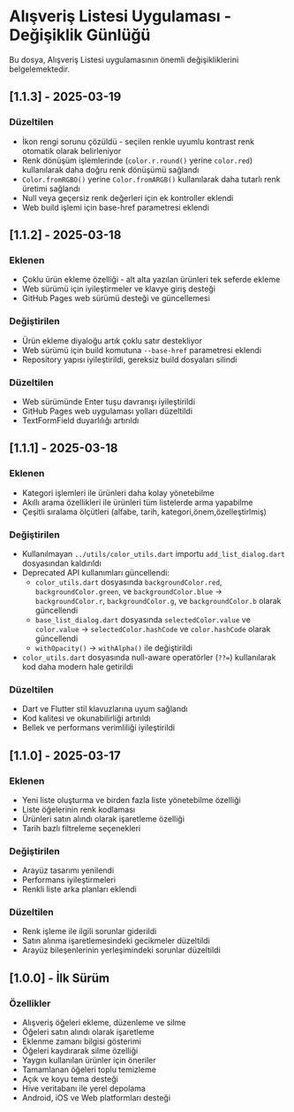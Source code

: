 # Alışveriş Listesi Uygulaması - Değişiklik Günlüğü

Bu dosya, Alışveriş Listesi uygulamasının önemli değişikliklerini belgelemektedir.

## [1.1.3] - 2025-03-19

### Düzeltilen
- İkon rengi sorunu çözüldü - seçilen renkle uyumlu kontrast renk otomatik olarak belirleniyor
- Renk dönüşüm işlemlerinde (`color.r.round()` yerine `color.red`) kullanılarak daha doğru renk dönüşümü sağlandı
- `Color.fromRGBO()` yerine `Color.fromARGB()` kullanılarak daha tutarlı renk üretimi sağlandı
- Null veya geçersiz renk değerleri için ek kontroller eklendi
- Web build işlemi için base-href parametresi eklendi

## [1.1.2] - 2025-03-18

### Eklenen
- Çoklu ürün ekleme özelliği - alt alta yazılan ürünleri tek seferde ekleme
- Web sürümü için iyileştirmeler ve klavye giriş desteği
- GitHub Pages web sürümü desteği ve güncellemesi

### Değiştirilen
- Ürün ekleme diyaloğu artık çoklu satır destekliyor
- Web sürümü için build komutuna `--base-href` parametresi eklendi
- Repository yapısı iyileştirildi, gereksiz build dosyaları silindi

### Düzeltilen
- Web sürümünde Enter tuşu davranışı iyileştirildi
- GitHub Pages web uygulaması yolları düzeltildi
- TextFormField duyarlılığı artırıldı

## [1.1.1] - 2025-03-18

### Eklenen
- Kategori işlemleri ile ürünleri daha kolay yönetebilme
- Akıllı arama özellikleri ile ürünleri tüm listelerde arma yapabilme
- Çeşitli sıralama ölçütleri (alfabe, tarih, kategori,önem,özelleştirlmiş)

### Değiştirilen
- Kullanılmayan `../utils/color_utils.dart` importu `add_list_dialog.dart` dosyasından kaldırıldı
- Deprecated API kullanımları güncellendi: 
  - `color_utils.dart` dosyasında `backgroundColor.red`, `backgroundColor.green`, ve `backgroundColor.blue` -> `backgroundColor.r`, `backgroundColor.g`, ve `backgroundColor.b` olarak güncellendi
  - `base_list_dialog.dart` dosyasında `selectedColor.value` ve `color.value` -> `selectedColor.hashCode` ve `color.hashCode` olarak güncellendi
  - `withOpacity()` -> `withAlpha()` ile değiştirildi 
- `color_utils.dart` dosyasında null-aware operatörler (`??=`) kullanılarak kod daha modern hale getirildi

### Düzeltilen
- Dart ve Flutter stil klavuzlarına uyum sağlandı
- Kod kalitesi ve okunabilirliği artırıldı
- Bellek ve performans verimliliği iyileştirildi

## [1.1.0] - 2025-03-17

### Eklenen
- Yeni liste oluşturma ve birden fazla liste yönetebilme özelliği
- Liste öğelerinin renk kodlaması
- Ürünleri satın alındı olarak işaretleme özelliği 
- Tarih bazlı filtreleme seçenekleri

### Değiştirilen
- Arayüz tasarımı yenilendi
- Performans iyileştirmeleri
- Renkli liste arka planları eklendi

### Düzeltilen
- Renk işleme ile ilgili sorunlar giderildi
- Satın alınma işaretlemesindeki gecikmeler düzeltildi
- Arayüz bileşenlerinin yerleşimindeki sorunlar düzeltildi

## [1.0.0] - İlk Sürüm

### Özellikler
- Alışveriş öğeleri ekleme, düzenleme ve silme
- Öğeleri satın alındı olarak işaretleme
- Eklenme zamanı bilgisi gösterimi
- Öğeleri kaydırarak silme özelliği
- Yaygın kullanılan ürünler için öneriler
- Tamamlanan öğeleri toplu temizleme
- Açık ve koyu tema desteği
- Hive veritabanı ile yerel depolama
- Android, iOS ve Web platformları desteği 